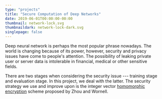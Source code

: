 ```yaml
---
type: "projects"
title: "Secure Computation of Deep Networks"
date: 2019-06-01T00:00:00-00:00
thumbnail: network-lock.svg
thumbnaildark: network-lock-dark.svg
singlepage: false
---
```


Deep neural network is perhaps the most popular phrase nowadays. The world is changing because of its power, however, security and privacy issues have come to people's attention. The possibility of leaking private user or server data is intolerable in financial, medical or other sensitive fields.

There are two stages when considering the security issue --- training stage and evaluation stage. In this project, we deal with the latter. The security strategy we use and improve upon is the integer vector [homomorphic encryption](https://en.wikipedia.org/wiki/Homomorphic_encryption) scheme proposed by Zhou and Wornell.

<!--more--> 